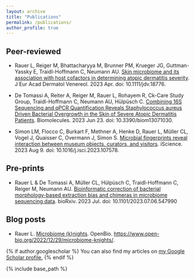 ```yaml
---
layout: archive
title: "Publications"
permalink: /publications/
author_profile: true
---
```


Peer-reviewed
------
* Rauer L, Reiger M, Bhattacharyya M, Brunner PM, Krueger JG, Guttman-Yassky E, Traidl-Hoffmann C, Neumann AU. [Skin microbiome and its association with host cofactors in determining atopic dermatitis severity](https://onlinelibrary.wiley.com/doi/10.1111/jdv.18776). J Eur Acad Dermatol Venereol. 2023 Apr. doi: 10.1111/jdv.18776.

* De Tomassi A, Reiter A, Reiger M, Rauer L, Rohayem R, Ck-Care Study Group, Traidl-Hoffmann C, Neumann AU, Hülpüsch C. [Combining 16S Sequencing and qPCR Quantification Reveals Staphylococcus aureus Driven Bacterial Overgrowth in the Skin of Severe Atopic Dermatitis Patients](https://www.mdpi.com/2218-273X/13/7/1030). Biomolecules. 2023 Jun 23. doi: 10.3390/biom13071030.

* Simon LM, Flocco C, Burkart F, Methner A, Henke D, Rauer L, Müller CL, Vogel J, Quaisser C, Overmann J, Simon S. [Microbial fingerprints reveal interaction between museum objects, curators, and visitors](https://www.sciencedirect.com/science/article/pii/S2589004223016553?via%3Dihub). iScience. 2023 Aug 9. doi: 10.1016/j.isci.2023.107578.

Pre-prints
-------
* Rauer L & De Tomassi A, Müller CL, Hülpüsch C, Traidl-Hoffmann C, Reiger M, Neumann AU. [Bioinformatic correction of bacterial morphology-based extraction bias and chimeras in microbiome sequencing data](https://www.biorxiv.org/content/10.1101/2023.07.06.547990v1.abstract). bioRxiv. 2023 Jul. doi: 10.1101/2023.07.06.547990

Blog posts
------
* Rauer L. [Microbiome (k)nights](https://www.open-bio.org/2022/12/29/microbiome-knights/). OpenBio. https://www.open-bio.org/2022/12/29/microbiome-knights/.

{% if author.googlescholar %}
  You can also find my articles on <u><a href="{{author.googlescholar}}">my Google Scholar profile</a>.</u>
{% endif %}

{% include base_path %}

